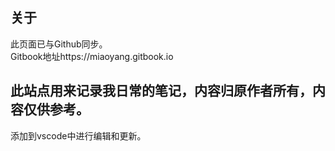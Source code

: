 ## 关于
此页面已与Github同步。  
Gitbook地址https://miaoyang.gitbook.io
## 此站点用来记录我日常的笔记，内容归原作者所有，内容仅供参考。
添加到vscode中进行编辑和更新。

